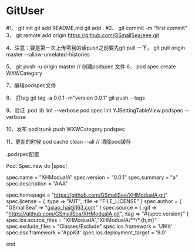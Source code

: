 # GitUser
#1、
git init
git add README.md
git add .
#2、
git commit -m "first commit"
3、
git remote add origin https://github.com/GSmallSea/eee.git

4、注意：要是第一次上传项目的话push之前要先git pull 一下。
git pull origin master --allow-unrelated-histories

5、
git push -u origin master
// 创建podspec 文件
6、 pod spec create WXWCategory 

7、编辑podspec文件

8、 打tag
git tag -a 0.0.1 -m"version 0.0.1”
git push --tags

9、验证
 pod lib lint --verbose
pod spec lint YJSettingTableView.podspec --verbose

10、发布
pod trunk push WXWCategory.podspec

11、更新的时候
pod cache clean --all // 清除pod缓存



.podspec配置

Pod::Spec.new do |spec|

  spec.name         = "XHModualA"
  spec.version      = "0.0.1"
  spec.summary      = "a"
  spec.description  = "AAA"

  spec.homepage     = "https://github.com/GSmallSea/XHModualA.git"
  spec.license      = { :type => "MIT", :file => "FILE_LICENSE" }
  spec.author             = { "GSmallSea" => "gxiao_hai@163.com" }
  spec.source       = { :git => "https://github.com/GSmallSea/XHModualA.git", :tag => "#{spec.version}" }
  spec.ios.source_files  = "XHModualA","XHModualA/**/*.{h,m}"
  spec.exclude_files = "Classes/Exclude"
  spec.ios.framework = 'UIKit'
  spec.osx.framework = 'AppKit'
  spec.ios.deployment_target = '9.0'

end




